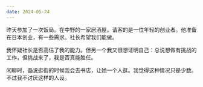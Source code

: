 ```yaml
---
date: 2024-05-24
---
```

昨天参加了一次饭局。在中野的一家居酒屋。请客的是一位年轻的创业者。他准备在日本创业，有一些需求。社长希望我们能做。

我怀疑社长是否高估了我的能力。但另一个我又很想证明自己：总说想做有挑战的工作，但挑战来了，我是否真能胜任。

闲聊时，晶说逛街的时候我会去书店，让她一个人逛。我觉得这种情况只是少数。不过我不讨厌这样的人设。